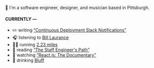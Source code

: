 👋 I'm a software engineer, designer, and musician based in Pittsburgh.

#### CURRENTLY —

* ✏️ writing [“Continuous Deployment Slack Notifications”](https://www.amoscato.com/journal/slack-deploy-notifications/)
* 🎧 listening to [Bill Laurance](https://www.last.fm/music/Bill+Laurance/_/Storm)
* 🏃‍♂️ running [2.23 miles](https://www.strava.com/activities/9124056809)
* 📘 reading [“The Staff Engineer&#39;s Path”](https://www.goodreads.com/book/show/59694859-the-staff-engineer-s-path)
* 🍿 watching [“React.js: The Documentary”](https://youtu.be/8pDqJVdNa44)
* 🍺 drinking [Bluff](https://untappd.com/user/namoscato/checkin/1275064926)
